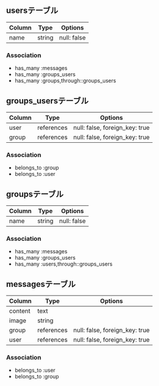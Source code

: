 ## usersテーブル

|Column|Type|Options|
|------|----|-------|
|name |string|null: false|

### Association
- has_many :messages
- has_many :groups_users
- has_many :groups,through::groups_users

## groups_usersテーブル

|Column|Type|Options|
|------|----|-------|
|user  |references|null: false, foreign_key: true|
|group |references|null: false, foreign_key: true|

### Association
- belongs_to :group
- belongs_to :user

## groupsテーブル

|Column|Type|Options|
|------|----|-------|
|name  |string|null: false|


### Association
- has_many :messages
- has_many :groups_users
- has_many :users,through::groups_users

## messagesテーブル

|Column|Type|Options|
|------|----|-------|
|content|text|      |
|image |string|     |
|group |references|null: false, foreign_key: true|
|user  |references|null: false, foreign_key: true|

### Association
- belongs_to :user
- belongs_to :group
